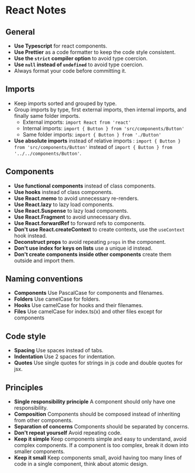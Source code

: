 # React Notes


## General
- **Use Typescript** for react components.
- **Use Prettier** as a code formatter to keep the code style consistent.
- **Use the `strict` compiler option** to avoid type coercion.
- **Use `null` instead of `undefined`** to avoid type coercion.
- Always format your code before committing it.


## Imports
- Keep imports sorted and grouped by type.
- Group imports by type, first external imports, then internal imports, and finally same folder imports.
    - External imports: `import React from 'react'`
    - Internal imports: `import { Button } from 'src/components/Button'`
    - Same folder imports: `import { Button } from './Button'`
- **Use absolute imports** instead of relative imports : `import { Button } from 'src/components/Button'` instead of `import { Button } from '../../components/Button'`.


## Components
- **Use functional components** instead of class components.
- **Use hooks** instead of class components.
- **Use React.memo** to avoid unnecessary re-renders.
- **Use React.lazy** to lazy load components.
- **Use React.Suspense** to lazy load components.
- **Use React.Fragment** to avoid unnecessary divs.
- **Use React.forwardRef** to forward refs to components.
- **Don't use React.createContext** to create contexts, use the `useContext` hook instead.
- **Deconstruct props** to avoid repeating `props` in the component.
- **Don't use index for keys on lists** use a unique id instead.
- **Don't create components inside other components** create them outside and import them.


## Naming conventions
- **Components** Use PascalCase for components and filenames.
- **Folders** Use camelCase for folders.
- **Hooks** Use camelCase for hooks and their filenames.
- **Files** Use camelCase for index.ts(x) and other files except for components

## Code style
- **Spacing** Use spaces instead of tabs.
- **Indentation** Use 2 spaces for indentation.
- **Quotes** Use single quotes for strings in js code and double quotes for jsx.

## Principles
- **Single responsibility principle** A component should only have one responsibility.
- **Composition** Components should be composed instead of inheriting from other components.
- **Separation of concerns** Components should be separated by concerns.
- **Don't repeat yourself** Avoid repeating code.
- **Keep it simple** Keep components simple and easy to understand, avoid complex components. If a component is too complex, break it down into smaller components.
- **Keep it small** Keep components small, avoid having too many lines of code in a single component, think about atomic design.


